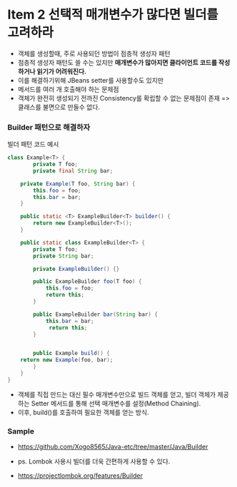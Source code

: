 Item 2 선택적 매개변수가 많다면 빌더를 고려하라
===============================================

- 객체를 생성할때, 주로 사용되던 방법이 점층적 생성자 패턴
- 점층적 생성자 패턴도 쓸 수는 있지만 **매개변수가 많아지면 클라이언트 코드를 작성하거나 읽기가 어려워진다.**
- 이를 해결하기위해 JBeans setter를 사용할수도 있지만 
- 메서드를 여러 개 호출해야 하는 문제점
- 객체가 완전히 생성되기 전까진 Consistency를 확립할 수 없는 문제점이 존재 => 클래스를 불면으로 만들수 없다.

### Builder 패턴으로 해결하자
빌더 패턴 코드 예시
```java
class Example<T> {
     	private T foo;
     	private final String bar;

 	private Example(T foo, String bar) {
 		this.foo = foo;
 		this.bar = bar;
 	}

 	public static <T> ExampleBuilder<T> builder() {
 		return new ExampleBuilder<T>();
 	}

 	public static class ExampleBuilder<T> {
 		private T foo;
 		private String bar;

 		private ExampleBuilder() {}

 		public ExampleBuilder foo(T foo) {
 			this.foo = foo;
 			return this;
 		}

 		public ExampleBuilder bar(String bar) {
 			this.bar = bar;
 			 return this;
 		}


 		public Example build() {
  	return new Example(foo, bar);
 		}
 	}
}
```
- 객체를 직접 만드는 대신 필수 매개변수만으로 빌드 객체를 얻고, 빌더 객체가 제공하는 Setter 메서드를 통해 선택 매개변수를 설정(Method Chaining).
- 이후, build()를 호출하여 필요한 객체를 얻는 방식.

### Sample
- https://github.com/Xogo8565/Java-etc/tree/master/Java/Builder

- ps. Lombok 사용시 빌더를 더욱 간편하게 사용할 수 있다.
- https://projectlombok.org/features/Builder
